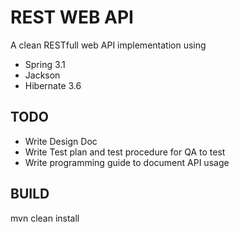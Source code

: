 REST WEB API
==============

A clean RESTfull web API implementation using
* Spring 3.1
* Jackson
* Hibernate 3.6


TODO
--------

* Write Design Doc
* Write Test plan and test procedure for QA to test
* Write programming guide to document API usage

BUILD
-------

mvn clean install